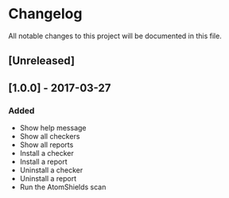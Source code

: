 # Changelog
All notable changes to this project will be documented in this file.

## [Unreleased]

## [1.0.0] - 2017-03-27
### Added
- Show help message
- Show all checkers
- Show all reports
- Install a checker
- Install a report
- Uninstall a checker
- Uninstall a report
- Run the AtomShields scan 





